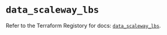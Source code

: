 # `data_scaleway_lbs`

Refer to the Terraform Registory for docs: [`data_scaleway_lbs`](https://registry.terraform.io/providers/scaleway/scaleway/2.22.0/docs/data-sources/lbs).
